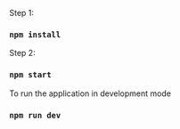 Step 1:

### `npm install`

Step 2:

### `npm start`

To run the application in development mode

### `npm run dev`
